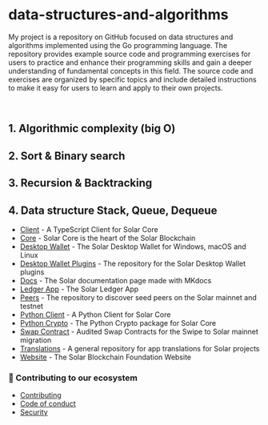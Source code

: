 # data-structures-and-algorithms
<p>My project is a repository on GitHub focused on data structures and algorithms implemented using the Go programming language. The repository provides example source code and programming exercises for users to practice and enhance their programming skills and gain a deeper understanding of fundamental concepts in this field. The source code and exercises are organized by specific topics and include detailed instructions to make it easy for users to learn and apply to their own projects.</p>

<br/>
<h2>1. Algorithmic complexity (big O)</h2>
<h2>2. Sort & Binary search</h2>
<h2>3. Recursion & Backtracking</h2>
<h2>4. Data structure Stack, Queue, Dequeue</h2>

- [Client](https://github.com/solar-network/client) - A TypeScript Client for Solar Core
- [Core](https://github.com/solar-network/core) - Solar Core is the heart of the Solar Blockchain
- [Desktop Wallet](https://github.com/solar-network/desktop-wallet) - The Solar Desktop Wallet for Windows, macOS and Linux
- [Desktop Wallet Plugins](https://github.com/solar-network/desktop-wallet-plugins) - The repository for the Solar Desktop Wallet plugins
- [Docs](https://github.com/solar-network/docs) - The Solar documentation page made with MKdocs
- [Ledger App](https://github.com/solar-network/ledger-app-solar) - The Solar Ledger App
- [Peers](https://github.com/solar-network/peers) - The repository to discover seed peers on the Solar mainnet and testnet
- [Python Client](https://github.com/solar-network/python-client) - A Python Client for Solar Core
- [Python Crypto](https://github.com/solar-network/python-crypto) - The Python Crypto package for Solar Core
- [Swap Contract](https://github.com/solar-network/swap-contract) - Audited Swap Contracts for the Swipe to Solar mainnet migration
- [Translations](https://github.com/solar-network/translations) - A general repository for app translations for Solar projects
- [Website](https://github.com/solar-network/website) - The Solar Blockchain Foundation Website

### 🔧 Contributing to our ecosystem

- [Contributing](./CONTRIBUTING.md)
- [Code of conduct](./CODE_OF_CONDUCT.md)
- [Security](./SECURITY.md)
